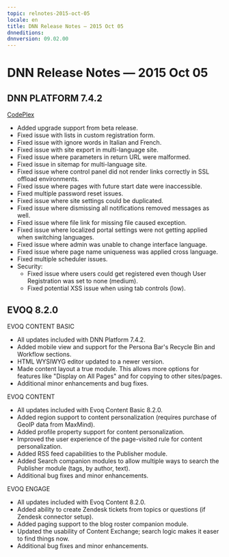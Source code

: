 ```yaml
---
topic: relnotes-2015-oct-05
locale: en
title: DNN Release Notes — 2015 Oct 05
dnneditions: 
dnnversion: 09.02.00
---
```


# DNN Release Notes — 2015 Oct 05

## DNN PLATFORM 7.4.2

[CodePlex](http://dotnetnuke.codeplex.com/releases/view/617762)

*   Added upgrade support from beta release.
*   Fixed issue with lists in custom registration form.
*   Fixed issue with ignore words in Italian and French.
*   Fixed issue with site export in multi-language site.
*   Fixed issue where parameters in return URL were malformed.
*   Fixed issue in sitemap for multi-language site.
*   Fixed issue where control panel did not render links correctly in SSL offload environments.
*   Fixed issue where pages with future start date were inaccessible.
*   Fixed multiple password reset issues.
*   Fixed issue where site settings could be duplicated.
*   Fixed issue where dismissing all notifications removed messages as well.
*   Fixed issue where file link for missing file caused exception.
*   Fixed issue where localized portal settings were not getting applied when switching languages.
*   Fixed issue where admin was unable to change interface language.
*   Fixed issue where page name uniqueness was applied cross language.
*   Fixed multiple scheduler issues.
*   Security:
    *   Fixed issue where users could get registered even though User Registration was set to none (medium).
    *   Fixed potential XSS issue when using tab controls (low).

## EVOQ 8.2.0

EVOQ CONTENT BASIC

*   All updates included with DNN Platform 7.4.2.
*   Added mobile view and support for the Persona Bar's Recycle Bin and Workflow sections.
*   HTML WYSIWYG editor updated to a newer version.
*   Made content layout a true module. This allows more options for features like "Display on All Pages" and for copying to other sites/pages.
*   Additional minor enhancements and bug fixes.

EVOQ CONTENT

*   All updates included with Evoq Content Basic 8.2.0.
*   Added region support to content personalization (requires purchase of GeoIP data from MaxMind).
*   Added profile property support for content personalization.
*   Improved the user experience of the page-visited rule for content personalization.
*   Added RSS feed capabilities to the Publisher module.
*   Added Search companion modules to allow multiple ways to search the Publisher module (tags, by author, text).
*   Additional bug fixes and minor enhancements.

EVOQ ENGAGE

*   All updates included with Evoq Content 8.2.0.
*   Added ability to create Zendesk tickets from topics or questions (if Zendesk connector setup).
*   Added paging support to the blog roster companion module.
*   Updated the usability of Content Exchange; search logic makes it easer to find things now.
*   Additional bug fixes and minor enhancements.